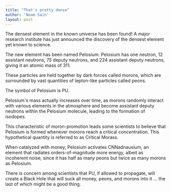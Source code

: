 ```yaml
---
title: "That's pretty dense"
author: 'Noam Sain'
layout: post
---
```


The densest element in the known universe has been found! A major research institute has just announced the discovery of the densest element yet known to science.  
  
The new element has been named Pelosium. Pelosium has one neutron, 12 assistant neutrons, 75 deputy neutrons, and 224 assistant deputy neutrons, giving it an atomic mass of 311.

These particles are held together by dark forces called morons, which are surrounded by vast quantities of lepton-like particles called peons.

The symbol of Pelosium is PU.

Pelosium's mass actually increases over time, as morons randomly interact with various elements in the atmosphere and become assistant deputy neutrons within the Pelosium molecule, leading to the formation of isodopes.

This characteristic of moron-promotion leads some scientists to believe that Pelosium is formed whenever morons reach a critical concentration. This hypothetical quantity is referred to as Critical Morass.

When catalyzed with money, Pelosium activates CNNadnausium, an element that radiates orders-of-magnitude more energy, albeit as incoherent noise, since it has half as many peons but twice as many morons as Pelosium.

There is concern among scientists that PU, if allowed to propagate, will create a Black Hole that will suck all money, peons, and morons into it … the last of which might be a good thing.